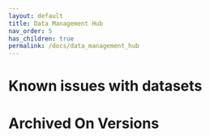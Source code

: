 ```yaml
---
layout: default
title: Data Management Hub
nav_order: 5
has_children: true
permalink: /docs/data_management_hub
---
```


# Known issues with datasets


# Archived On Versions



